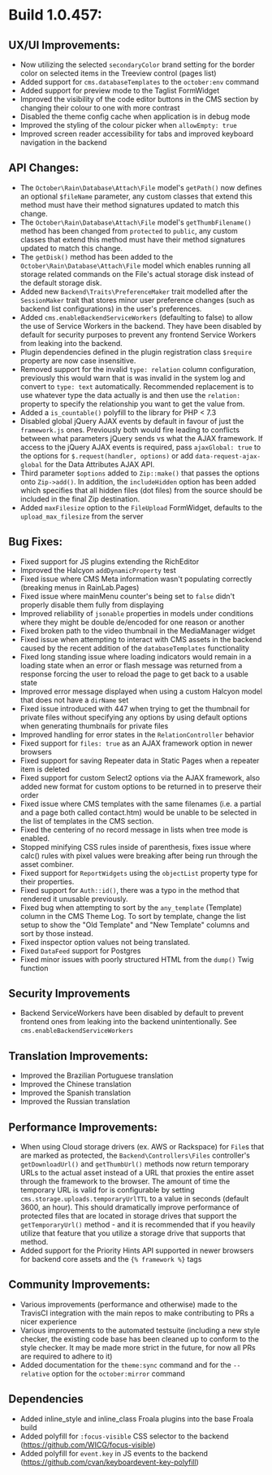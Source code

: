 # Build 1.0.457:

## UX/UI Improvements:
- Now utilizing the selected `secondaryColor` brand setting for the border color on selected items in the Treeview control (pages list)
- Added support for `cms.databaseTemplates` to the `october:env` command
- Added support for preview mode to the Taglist FormWidget
- Improved the visibility of the code editor buttons in the CMS section by changing their colour to one with more contrast
- Disabled the theme config cache when application is in debug mode
- Improved the styling of the colour picker when `allowEmpty: true`
- Improved screen reader accessibility for tabs and improved keyboard navigation in the backend

## API Changes:
- The `October\Rain\Database\Attach\File` model's `getPath()` now defines an optional `$fileName` parameter, any custom classes that extend this method must have their method signatures updated to match this change.
- The `October\Rain\Database\Attach\File` model's `getThumbFilename()` method has been changed from `protected` to `public`, any custom classes that extend this method must have their method signatures updated to match this change.
- The `getDisk()` method has been added to the `October\Rain\Database\Attach\File` model which enables running all storage related commands on the File's actual storage disk instead of the default storage disk.
- Added new `Backend\Traits\PreferenceMaker` trait modelled after the `SessionMaker` trait that stores minor user preference changes (such as backend list configurations) in the user's preferences.
- Added `cms.enableBackendServiceWorkers` (defaulting to false) to allow the use of Service Workers in the backend. They have been disabled by default for security purposes to prevent any frontend Service Workers from leaking into the backend.
- Plugin dependencies defined in the plugin registration class `$require` property are now case insensitive.
- Removed support for the invalid `type: relation` column configuration, previously this would warn that is was invalid in the system log and convert to `type: text` automatically. Recommended replacement is to use whatever type the data actually is and then use the `relation:` property to specify the relationship you want to get the value from.
- Added a `is_countable()` polyfill to the library for PHP < 7.3
- Disabled global jQuery AJAX events by default in favour of just the `framework.js` ones. Previously both would fire leading to conflicts between what parameters jQuery sends vs what the AJAX framework. If access to the jQuery AJAX events is required, pass `ajaxGlobal: true` to the options for `$.request(handler, options)` or add `data-request-ajax-global` for the Data Attributes AJAX API.
- Third parameter `$options` added to `Zip::make()` that passes the options onto `Zip->add()`. In addition, the `includeHidden` option has been added which specifies that all hidden files (dot files) from the source should be included in the final Zip destination.
- Added `maxFilesize` option to the `FileUpload` FormWidget, defaults to the `upload_max_filesize` from the server

## Bug Fixes:
- Fixed support for JS plugins extending the RichEditor
- Improved the Halcyon `addDynamicProperty` test
- Fixed issue where CMS Meta information wasn't populating correctly (breaking menus in RainLab.Pages)
- Fixed issue where mainMenu counter's being set to `false` didn't properly disable them fully from displaying
- Improved reliability of `jsonable` properties in models under conditions where they might be double de/encoded for one reason or another
- Fixed broken path to the video thumbnail in the MediaManager widget
- Fixed issue when attempting to interact with CMS assets in the backend caused by the recent addition of the `databaseTemplates` functionality
- Fixed long standing issue where loading indicators would remain in a loading state when an error or flash message was returned from a response forcing the user to reload the page to get back to a usable state
- Improved error message displayed when using a custom Halcyon model that does not have a `dirName` set
- Fixed issue introduced with 447 when trying to get the thumbnail for private files without specifying any options by using default options when generating thumbnails for private files
- Improved handling for error states in the `RelationController` behavior
- Fixed support for `files: true` as an AJAX framework option in newer browsers
- Fixed support for saving Repeater data in Static Pages when a repeater item is deleted
- Fixed support for custom Select2 options via the AJAX framework, also added new format for custom options to be returned in to preserve their order
- Fixed issue where CMS templates with the same filenames (i.e. a partial and a page both called contact.htm) would be unable to be selected in the list of templates in the CMS section.
- Fixed the centering of no record message in lists when tree mode is enabled.
- Stopped minifying CSS rules inside of parenthesis, fixes issue where calc() rules with pixel values were breaking after being run through the asset combiner.
- Fixed support for `ReportWidgets` using the `objectList` property type for their properties.
- Fixed support for `Auth::id()`, there was a typo in the method that rendered it unusable previously.
- Fixed bug when attempting to sort by the `any_template` (Template) column in the CMS Theme Log. To sort by template, change the list setup to show the "Old Template" and "New Template" columns and sort by those instead.
- Fixed inspector option values not being translated.
- Fixed `DataFeed` support for Postgres
- Fixed minor issues with poorly structured HTML from the `dump()` Twig function

## Security Improvements
- Backend ServiceWorkers have been disabled by default to prevent frontend ones from leaking into the backend unintentionally. See `cms.enableBackendServiceWorkers`

## Translation Improvements:
- Improved the Brazilian Portuguese translation
- Improved the Chinese translation
- Improved the Spanish translation
- Improved the Russian translation

## Performance Improvements:
- When using Cloud storage drivers (ex. AWS or Rackspace) for `File`s that are marked as protected, the `Backend\Controllers\Files` controller's `getDownloadUrl()` and `getThumbUrl()` methods now return temporary URLs to the actual asset instead of a URL that proxies the entire asset through the framework to the browser. The amount of time the temporary URL is valid for is configurable by setting `cms.storage.uploads.temporaryUrlTTL` to a value in seconds (default 3600, an hour). This should dramatically improve performance of protected files that are located in storage drives that support the `getTemporaryUrl()` method - and it is recommended that if you heavily utilize that feature that you utilize a storage drive that supports that method.
- Added support for the Priority Hints API supported in newer browsers for backend core assets and the `{% framework %}` tags

## Community Improvements:
- Various improvements (performance and otherwise) made to the TravisCI integration with the main repos to make contributing to PRs a nicer experience
- Various improvements to the automated testsuite (including a new style checker, the existing code base has been cleaned up to conform to the style checker. It may be made more strict in the future, for now all PRs are required to adhere to it)
- Added documentation for the `theme:sync` command and for the `--relative` option for the `october:mirror` command

## Dependencies
- Added inline_style and inline_class Froala plugins into the base Froala build
- Added polyfill for `:focus-visible` CSS selector to the backend (https://github.com/WICG/focus-visible)
- Added polyfill for `event.key` in JS events to the backend (https://github.com/cvan/keyboardevent-key-polyfill)